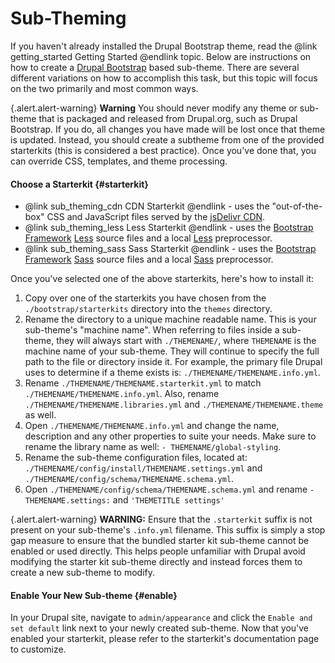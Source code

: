 <!-- @file Instructions on how to sub-theme the Drupal Bootstrap base theme. -->
<!-- @defgroup sub_theming -->
# Sub-Theming

If you haven't already installed the Drupal Bootstrap theme, read 
the @link getting_started Getting Started @endlink topic. Below 
are instructions on how to create a [Drupal Bootstrap] based sub-theme.
There are several different variations on how to accomplish this task, but this
topic will focus on the two primarily and most common ways.

{.alert.alert-warning} **Warning** You should never modify any theme or sub-theme that 
is packaged and released from Drupal.org, such as Drupal Bootstrap. If you 
do, all changes you have made will be lost once that theme is updated. Instead, 
you should create a subtheme from one of the provided starterkits (this is 
considered a best practice). Once you've done that, you can override CSS, 
templates, and theme processing.

#### Choose a Starterkit {#starterkit}

- @link sub_theming_cdn CDN Starterkit @endlink - uses the "out-of-the-box"
  CSS and JavaScript files served by the [jsDelivr CDN].
- @link sub_theming_less Less Starterkit @endlink - uses the [Bootstrap Framework]
  [Less] source files and a local [Less] preprocessor.
- @link sub_theming_sass Sass Starterkit @endlink - uses the [Bootstrap Framework]
  [Sass] source files and a local [Sass] preprocessor.

Once you've selected one of the above starterkits, here's how to install it:

1. Copy over one of the starterkits you have chosen from the
   `./bootstrap/starterkits` directory into the `themes` directory.
2. Rename the directory to a unique machine readable name. This is your sub-theme's
   "machine name". When referring to files inside a sub-theme, they will always
   start with `./THEMENAME/`, where `THEMENAME` is the machine name of your
   sub-theme. They will continue to specify the full path to the file or
   directory inside it. For example, the primary file Drupal uses to determine
   if a theme exists is: `./THEMENAME/THEMENAME.info.yml`.
3. Rename `./THEMENAME/THEMENAME.starterkit.yml` to match
   `./THEMENAME/THEMENAME.info.yml`. Also, rename `./THEMENAME/THEMENAME.libraries.yml` 
   and `./THEMENAME/THEMENAME.theme` as well.
4. Open `./THEMENAME/THEMENAME.info.yml` and change the name, description and any
   other properties to suite your needs. Make sure to rename the library name as
   well:  `- THEMENAME/global-styling`.
5. Rename the sub-theme configuration files, located at:
   `./THEMENAME/config/install/THEMENAME.settings.yml` and
   `./THEMENAME/config/schema/THEMENAME.schema.yml`.
6. Open `./THEMENAME/config/schema/THEMENAME.schema.yml` and rename
   `- THEMENAME.settings:` and `'THEMETITLE settings'`

{.alert.alert-warning} **WARNING:** Ensure that the `.starterkit` suffix is
not present on your sub-theme's `.info.yml` filename. This suffix is simply a stop
gap measure to ensure that the bundled starter kit sub-theme cannot be enabled
or used directly. This helps people unfamiliar with Drupal avoid modifying the
starter kit sub-theme directly and instead forces them to create a new sub-theme
to modify.

#### Enable Your New Sub-theme {#enable}
In your Drupal site, navigate to `admin/appearance` and click the `Enable and
set default` link next to your newly created sub-theme. Now that you've enabled
your starterkit, please refer to the starterkit's documentation page to customize.


[Drupal Bootstrap]: https://www.drupal.org/project/bootstrap
[Bootstrap Framework]: https://getbootstrap.com/docs/3.3/
[jsDelivr CDN]: http://www.jsdelivr.com
[Less]: http://lesscss.org
[Sass]: http://sass-lang.com
